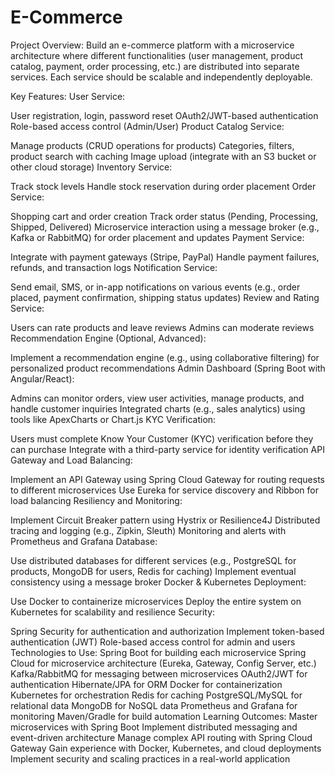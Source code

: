﻿# E-Commerce
Project Overview:
Build an e-commerce platform with a microservice architecture where different functionalities (user management, product catalog, payment, order processing, etc.) are distributed into separate services. Each service should be scalable and independently deployable.

Key Features:
User Service:

User registration, login, password reset
OAuth2/JWT-based authentication
Role-based access control (Admin/User)
Product Catalog Service:

Manage products (CRUD operations for products)
Categories, filters, product search with caching
Image upload (integrate with an S3 bucket or other cloud storage)
Inventory Service:

Track stock levels
Handle stock reservation during order placement
Order Service:

Shopping cart and order creation
Track order status (Pending, Processing, Shipped, Delivered)
Microservice interaction using a message broker (e.g., Kafka or RabbitMQ) for order placement and updates
Payment Service:

Integrate with payment gateways (Stripe, PayPal)
Handle payment failures, refunds, and transaction logs
Notification Service:

Send email, SMS, or in-app notifications on various events (e.g., order placed, payment confirmation, shipping status updates)
Review and Rating Service:

Users can rate products and leave reviews
Admins can moderate reviews
Recommendation Engine (Optional, Advanced):

Implement a recommendation engine (e.g., using collaborative filtering) for personalized product recommendations
Admin Dashboard (Spring Boot with Angular/React):

Admins can monitor orders, view user activities, manage products, and handle customer inquiries
Integrated charts (e.g., sales analytics) using tools like ApexCharts or Chart.js
KYC Verification:

Users must complete Know Your Customer (KYC) verification before they can purchase
Integrate with a third-party service for identity verification
API Gateway and Load Balancing:

Implement an API Gateway using Spring Cloud Gateway for routing requests to different microservices
Use Eureka for service discovery and Ribbon for load balancing
Resiliency and Monitoring:

Implement Circuit Breaker pattern using Hystrix or Resilience4J
Distributed tracing and logging (e.g., Zipkin, Sleuth)
Monitoring and alerts with Prometheus and Grafana
Database:

Use distributed databases for different services (e.g., PostgreSQL for products, MongoDB for users, Redis for caching)
Implement eventual consistency using a message broker
Docker & Kubernetes Deployment:

Use Docker to containerize microservices
Deploy the entire system on Kubernetes for scalability and resilience
Security:

Spring Security for authentication and authorization
Implement token-based authentication (JWT)
Role-based access control for admin and users
Technologies to Use:
Spring Boot for building each microservice
Spring Cloud for microservice architecture (Eureka, Gateway, Config Server, etc.)
Kafka/RabbitMQ for messaging between microservices
OAuth2/JWT for authentication
Hibernate/JPA for ORM
Docker for containerization
Kubernetes for orchestration
Redis for caching
PostgreSQL/MySQL for relational data
MongoDB for NoSQL data
Prometheus and Grafana for monitoring
Maven/Gradle for build automation
Learning Outcomes:
Master microservices with Spring Boot
Implement distributed messaging and event-driven architecture
Manage complex API routing with Spring Cloud Gateway
Gain experience with Docker, Kubernetes, and cloud deployments
Implement security and scaling practices in a real-world application
